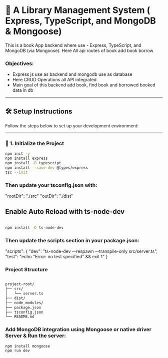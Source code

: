 # 🚀 A Library Management System  ( Express, TypeScript, and MongoDB & Mongoose)

This is a book App backend where use - Express, TypeScript, and MongoDB (via Mongoose). Here All api routes of book add book borrow

###  Objectives:

- Express js use as backend and mongodb use as database
- Here CRUD Operations all API integrated
- Main goal of this backend add book, find book and borrowed booked data in db



---

## 🛠️ Setup Instructions

Follow the steps below to set up your development environment:

---

### 📁 1. Initialize the Project

```bash
npm init -y
npm install express
npm install -D typescript
npm install --save-dev @types/express
tsc --init
```

### Then update your tsconfig.json with:

"rootDir": "./src"
"outDir": "./dist"


##  Enable Auto Reload with ts-node-dev
```bash

npm install -D ts-node-dev

```

### Then update the scripts section in your package.json:

"scripts": {
  "dev": "ts-node-dev --respawn --transpile-only src/server.ts",
  "test": "echo \"Error: no test specified\" && exit 1"
}


### Project Structure

```bash

project-root/
├── src/
│   └── server.ts
├── dist/
├── node_modules/
├── package.json
├── tsconfig.json
└── README.md

```

###  Add MongoDB integration using Mongoose or native driver Server & Run the server:

```bash
npm install mongoose
npm run dev

```

